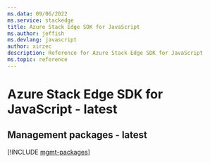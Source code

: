 ```yaml
---
ms.data: 09/06/2022
ms.service: stackedge
title: Azure Stack Edge SDK for JavaScript
ms.author: jeffish
ms.devlang: javascript
author: xirzec
description: Reference for Azure Stack Edge SDK for JavaScript
ms.topic: reference
---
```

# Azure Stack Edge SDK for JavaScript - latest

## Management packages - latest
[!INCLUDE [mgmt-packages](stack-edge-mgmt-index.md)]